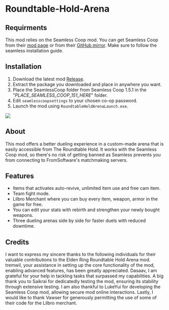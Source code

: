 # Roundtable-Hold-Arena

## Requirments
This mod relies on the Seamless Coop mod. You can get Seamless Coop from their [mod page](https://www.nexusmods.com/eldenring/mods/510) or from their [GitHub mirror](https://github.com/LukeYui/EldenRingSeamlessCoopRelease/releases). Make sure to follow the seamless installation guide.

## Installation
1. Download the latest mod [Release](https://github.com/ClayAmore/Roundtable-Hold-Arena/releases).
2. Extract the package you downloaded and place in anywhere you want.
3. Place the SeamlessCoop folder from Seamless Coop 1.5.1 in the "_PLACE_SEAMLESS_COOP_151_HERE_" folder.
4. Edit `seamlesscoopsettings` to your chosen co-op password.
5. Launch the mod using `RoundtableHoldArenaLaunch.exe`.

<img src="![image](https://github.com/ClayAmore/Roundtable-Hold-Arena/assets/131625063/01dea93d-997b-4d5e-81cf-52bc6637d8c7)"/>

## About
This mod offers a better dueling experience in a custom-made arena that is easily accessible from The Roundtable Hold. It works with the Seamless Coop mod, so there's no risk of getting banned as Seamless prevents you from connecting to FromSoftware's matchmaking servers.

## Features
* Items that activates auto-revive, unlimited item use and free cam item.
* Team fight mode.
* Lilbro Merchant where you can buy every item, weapon, armor in the game for free.
* You can edit your stats with rebirth and strengthen your newly bought weapons.
* Three dueling arenas side by side for faster duels with reduced downtime. 

## Credits
I want to express my sincere thanks to the following individuals for their valuable contributions to the Elden Ring Roundtable Hold Arena mod. tremwil, your assistance in setting up the core functionality of the mod, enabling advanced features, has been greatly appreciated. Dasaav, I am grateful for your help in tackling tasks that surpassed my capabilities. A big thank you to Saikrai for dedicatedly testing the mod, ensuring its stability through extensive testing. I am also thankful to LukeYui for developing the Seamless Coop mod, allowing secure mod online interactions. Lastly, I would like to thank Vawser for generously permitting the use of some of their code for the Lilbro merchant.

